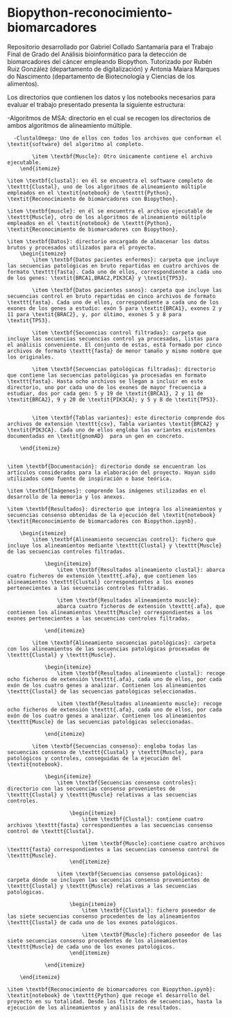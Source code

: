 # Biopython-reconocimiento-biomarcadores

Repositorio desarrollado por Gabriel Collado Santamaría para el Trabajo Final de Grado del Análisis bioinformático para la detección de biomarcadores del cáncer empleando Biopython. 
Tutorizado por Rubén Ruiz González (departamento de digitalización) y Antonia Maiara Marques do Nascimento (departamento de Biotecnología y Ciencias de los alimentos).

Los directorios que contienen los datos y los notebooks necesarios para evaluar el trabajo presentado presenta la siguiente estructura:

  -Algoritmos de MSA: directorio en el cual se recogen los directorios de ambos algoritmos de alineamiento múltiple. 
  
      -ClustalOmega: Uno de ellos con todos los archivos que conforman el \textit{software} del algoritmo al completo.
            
            \item \textbf{Muscle}: Otro únicamente contiene el archivo ejecutable.
        \end{itemize}
    
    \item \textbf{clustal}: en él se encuentra el software completo de \texttt{Clustal}, uno de los algoritmos de alineamiento múltiple empleados en el \textit{notebook} de \texttt{Python}, \textit{Reconocimiento de biomarcadores con Biopython}.
    
    \item \textbf{muscle}: en él se encuentra el archivo ejecutable de \texttt{Muscle}, otro de los algoritmos de alineamiento múltiple empleados en el \textit{notebook} de \texttt{Python}, \textit{Reconocimiento de biomarcadores con Biopython}.
    
    \item \textbf{Datos}: directorio encargado de almacenar los datos brutos y procesados utilizados para el proyecto.
        \begin{itemize}
            \item \textbf{Datos pacientes enfermos}: carpeta que incluye las secuencias patológicas en bruto repartidas en cuatro archivos de formato \texttt{fasta}. Cada uno de ellos, correspondiente a cada uno de los genes: \textit{BRCA1,BRAC2,PIK3CA} y \textit{TP53}.
            
            \item \textbf{Datos pacientes sanos}: carpeta que incluye las secuencias control en bruto repartidas en cinco archivos de formato \texttt{fasta}. Cada uno de ellos, correspondiente a cada uno de los exones de los genes a estudio: exón 5 para \textit{BRCA1}, exones 2 y 11 para \textit{BRAC2}, y, por último, exones 5 y 8 para \textit{TP53}.
            
            \item \textbf{Secuencias control filtradas}: carpeta que incluye las secuencias secuencias control ya procesadas, listas para el análisis conveniente. El conjunto de estas, está formado por cinco archivos de formato \texttt{fasta} de menor tamaño y mismo nombre que los originales.
            
            \item \textbf{Secuencias patológicas filtradas}: directorio que contiene las secuencias patológicas ya procesadas en formato \texttt{fasta}. Hasta ocho archivos se llegan a incluir en este directorio, uno por cada uno de los exones de mayor frecuencia a estudiar, dos por cada gen: 5 y 19 de \textit{BRCA1}, 2 y 11 de \textit{BRCA2}, 9 y 20 de \textit{PIK3CA}; y 5 y 8 de \textit{TP53}.

            
            \item \textbf{Tablas variantes}: este directorio comprende dos archivos de extensión \texttt{csv}, Tabla variantes \textit{BRCA2} y \textit{PIK3CA}. Cada uno de ellos engloba las variantes existentes documentadas en \textit{gnomAD}  para un gen en concreto.
            
        \end{itemize}
    
    
    \item \textbf{Documentación}: directorio donde se encuentran los artículos considerados para la elaboración del proyecto. Hayan sido utilizados como fuente de inspiración o base teórica.
    
    \item \textbf{Imágenes}: comprende las imágenes utilizadas en el desarrollo de la memoria y los anexos.
    
    \item \textbf{Resultados}: directorio que integra los alineamientos y secuencias consenso obtenidas de la ejecución del \textit{notebook} \textit{Reconocimiento de biomarcadores con Biopython.ipynb}.
    
        \begin{itemize}
            \item \textbf{Alineamiento secuencias control}: fichero que incluye los alineamientos mediante \texttt{Clustal} y \texttt{Muscle} de las secuencias controles filtradas.
            
                \begin{itemize}
                    \item \textbf{Resultados alineamiento clustal}: abarca cuatro ficheros de extensión \texttt{.afa}, que contienen los alineamientos \texttt{Clustal} correspondientes a los exones pertenecientes a las secuencias controles filtradas.
                    
                    \item \textbf{Resultados alineamiento muscle}:
                    abarca cuatro ficheros de extensión \texttt{.afa}, que contienen los alineamientos \texttt{Muscle} correspondientes a los exones pertenecientes a las secuencias controles filtradas.
                    
                \end{itemize}
                
            \item \textbf{Alineamiento secuencias patológicas}: carpeta con los alineamientos de las secuencias patológicas procesadas de \texttt{Clustal} y \texttt{Muscle}.
            
                \begin{itemize}
                    \item \textbf{Resultados alineamiento clustal}: recoge ocho ficheros de extensión \texttt{.afa}, cada uno de ellos, por cada exón de los cuatro genes a analizar. Contienen los alineamientos \texttt{Clustal} de las secuencias patológicas seleccionadas.
                    
                    \item \textbf{Resultados alineamiento muscle}: recoge ocho ficheros de extensión \texttt{.afa}, cada uno de ellos, por cada exón de los cuatro genes a analizar. Contienen los alineamientos \texttt{Muscle} de las secuencias patológicas seleccionadas.
                    
                \end{itemize}
                
            \item \textbf{Secuencias consenso}: engloba todas las secuencias consenso de \texttt{Clustal} y \texttt{Muscle}, para patológicos y controles, conseguidas de la ejecución del \textit{notebook}.
            
                \begin{itemize}
                    \item \textbf{Secuencias consenso controles}: directorio con las secuencias consenso provenientes de \texttt{Clustal} y \texttt{Muscle} relativas a las secuencias controles.
                    
                        \begin{itemize}
                            \item \textbf{Clustal}: contiene cuatro archivos \texttt{fasta} correspondientes a las secuencias consenso control de \texttt{Clustal}.
                            
                            \item \textbf{Muscle}:contiene cuatro archivos \texttt{fasta} correspondientes a las secuencias consenso control de \texttt{Muscle}.
                        \end{itemize}
                        
                    \item \textbf{Secuencias consenso patológicas}: carpeta dónde se incluyen las secuencias consenso provenientes de \texttt{Clustal} y \texttt{Muscle} relativas a las secuencias patológicas.
                    
                        \begin{itemize}
                            \item \textbf{Clustal}: fichero poseedor de las siete secuencias consenso procedentes de los alineamientos \texttt{Clustal} de cada uno de los exones patológicos.
                            
                            \item \textbf{Muscle}:fichero poseedor de las siete secuencias consenso procedentes de los alineamientos \texttt{Muscle} de cada uno de los exones patológicos.
                        \end{itemize}
                        
                \end{itemize}
                
        \end{itemize}
    
    \item \textbf{Reconocimiento de biomarcadores con Biopython.ipynb}: \textit{notebook} de \texttt{Python} que recoge el desarrollo del proyecto en su totalidad. Desde los filtrados de secuencias, hasta la ejecución de los alineamientos y análisis de resultados.
